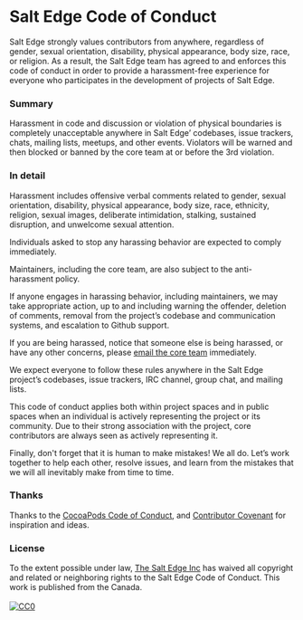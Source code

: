 # Salt Edge Code of Conduct

Salt Edge strongly values contributors from anywhere, regardless of gender, sexual orientation, disability, physical appearance, body size, race, or religion. As a result, the Salt Edge team has agreed to and enforces this code of conduct in order to provide a harassment-free experience for everyone who participates in the development of projects of Salt Edge.

### Summary

Harassment in code and discussion or violation of physical boundaries is completely unacceptable anywhere in Salt Edge’ codebases, issue trackers, chats, mailing lists, meetups, and other events. Violators will be warned and then blocked or banned by the core team at or before the 3rd violation.

### In detail

Harassment includes offensive verbal comments related to gender, sexual orientation, disability, physical appearance, body size, race, ethnicity, religion, sexual images, deliberate intimidation, stalking, sustained disruption, and unwelcome sexual attention.

Individuals asked to stop any harassing behavior are expected to comply immediately.

Maintainers, including the core team, are also subject to the anti-harassment policy.

If anyone engages in harassing behavior, including maintainers, we may take appropriate action, up to and including warning the offender, deletion of comments, removal from the project’s codebase and communication systems, and escalation to Github support.

If you are being harassed, notice that someone else is being harassed, or have any other concerns, please [email the core team](mailto:authenticator@saltegde.com) immediately.

We expect everyone to follow these rules anywhere in the Salt Edge project’s codebases, issue trackers, IRC channel, group chat, and mailing lists.

This code of conduct applies both within project spaces and in public spaces when an individual is actively representing the project or its community. Due to their strong association with the project, core contributors are always seen as actively representing it.

Finally, don't forget that it is human to make mistakes! We all do. Let’s work together to help each other, resolve issues, and learn from the mistakes that we will all inevitably make from time to time.

### Thanks

Thanks to the [CocoaPods Code of Conduct](https://github.com/CocoaPods/CocoaPods/blob/master/CODE_OF_CONDUCT.md), and [Contributor Covenant](https://www.contributor-covenant.org/) for inspiration and ideas.

### License

<p class="license" xmlns:dct="http://purl.org/dc/terms/" xmlns:vcard="http://www.w3.org/2001/vcard-rdf/3.0#">
  To the extent possible under law, <a rel="dct:publisher" href="https://www.saltedge.com/pages/about">The Salt Edge Inc</a> has waived all copyright and related or neighboring rights to the <span property="dct:title">Salt Edge Code of Conduct</span>. This work is published from the <span property="vcard:Country" datatype="dct:ISO3166" content="CA" about="https://www.saltedge.com">Canada.</span>
  <br>
  <br>
  <a rel="license" href="http://creativecommons.org/publicdomain/zero/1.0/">
    <img src="http://i.creativecommons.org/p/zero/1.0/88x31.png" style="border-style: none;" alt="CC0">
  </a>
</p>